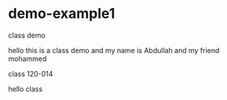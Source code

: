 # demo-example1
class demo

hello this is a class demo and my name is Abdullah and my friend mohammed 

class 120-014

hello class 
